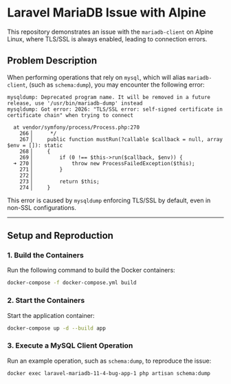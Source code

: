# Laravel MariaDB Issue with Alpine

This repository demonstrates an issue with the `mariadb-client` on Alpine Linux, where TLS/SSL is always enabled, leading to connection errors.

## Problem Description

When performing operations that rely on `mysql`, which will alias `mariadb-client`, (such as `schema:dump`), you may encounter the following error:

```
mysqldump: Deprecated program name. It will be removed in a future release, use '/usr/bin/mariadb-dump' instead
mysqldump: Got error: 2026: "TLS/SSL error: self-signed certificate in certificate chain" when trying to connect

  at vendor/symfony/process/Process.php:270
    266▕      */
    267▕     public function mustRun(?callable $callback = null, array $env = []): static
    268▕     {
    269▕         if (0 !== $this->run($callback, $env)) {
  ➜ 270▕             throw new ProcessFailedException($this);
    271▕         }
    272▕
    273▕         return $this;
    274▕     }
```

This error is caused by `mysqldump` enforcing TLS/SSL by default, even in non-SSL configurations.

---

## Setup and Reproduction

### 1. Build the Containers
Run the following command to build the Docker containers:

```bash
docker-compose -f docker-compose.yml build
```

### 2. Start the Containers
Start the application container:

```bash
docker-compose up -d --build app
```

### 3. Execute a MySQL Client Operation
Run an example operation, such as `schema:dump`, to reproduce the issue:

```bash
docker exec laravel-mariadb-11-4-bug-app-1 php artisan schema:dump
```
